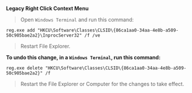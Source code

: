 **Legacy Right Click Context Menu**

>Open `Windows Terminal` and run this command:

```
reg.exe add "HKCU\Software\Classes\CLSID\{86ca1aa0-34aa-4e8b-a509-50c905bae2a2}\InprocServer32" /f /ve
```

>Restart File Explorer.


**To undo this change, in a `Windows Terminal`, run this command:**

```
reg.exe delete "HKCU\Software\Classes\CLSID\{86ca1aa0-34aa-4e8b-a509-50c905bae2a2}" /f
```

>Restart the File Explorer or Computer for the changes to take effect.